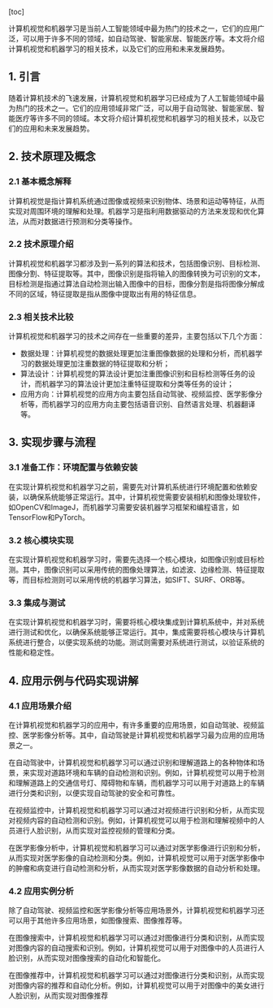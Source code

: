 
[toc]                    
                
                
计算机视觉和机器学习是当前人工智能领域中最为热门的技术之一，它们的应用广泛，可以用于许多不同的领域，如自动驾驶、智能家居、智能医疗等。本文将介绍计算机视觉和机器学习的相关技术，以及它们的应用和未来发展趋势。

## 1. 引言

随着计算机技术的飞速发展，计算机视觉和机器学习已经成为了人工智能领域中最为热门的技术之一。它们的应用领域非常广泛，可以用于自动驾驶、智能家居、智能医疗等许多不同的领域。本文将介绍计算机视觉和机器学习的相关技术，以及它们的应用和未来发展趋势。

## 2. 技术原理及概念

### 2.1 基本概念解释

计算机视觉是指计算机系统通过图像或视频来识别物体、场景和运动等特征，从而实现对周围环境的理解和处理。机器学习是指利用数据驱动的方法来发现和优化算法，从而对数据进行预测和分类等操作。

### 2.2 技术原理介绍

计算机视觉和机器学习都涉及到一系列的算法和技术，包括图像识别、目标检测、图像分割、特征提取等。其中，图像识别是指将输入的图像转换为可识别的文本，目标检测是指通过算法自动检测出输入图像中的目标，图像分割是指将图像分解成不同的区域，特征提取是指从图像中提取出有用的特征信息。

### 2.3 相关技术比较

计算机视觉和机器学习的技术之间存在一些重要的差异，主要包括以下几个方面：

- 数据处理：计算机视觉的数据处理更加注重图像数据的处理和分析，而机器学习的数据处理更加注重数据的特征提取和分析；
- 算法设计：计算机视觉的算法设计更加注重图像识别和目标检测等任务的设计，而机器学习的算法设计更加注重特征提取和分类等任务的设计；
- 应用方向：计算机视觉的应用方向主要包括自动驾驶、视频监控、医学影像分析等，而机器学习的应用方向主要包括语音识别、自然语言处理、机器翻译等。

## 3. 实现步骤与流程

### 3.1 准备工作：环境配置与依赖安装

在实现计算机视觉和机器学习之前，需要先对计算机系统进行环境配置和依赖安装，以确保系统能够正常运行。其中，计算机视觉需要安装相机和图像处理软件，如OpenCV和ImageJ，而机器学习需要安装机器学习框架和编程语言，如TensorFlow和PyTorch。

### 3.2 核心模块实现

在实现计算机视觉和机器学习时，需要先选择一个核心模块，如图像识别或目标检测。其中，图像识别可以采用传统的图像处理算法，如滤波、边缘检测、特征提取等，而目标检测则可以采用传统的机器学习算法，如SIFT、SURF、ORB等。

### 3.3 集成与测试

在实现计算机视觉和机器学习时，需要将核心模块集成到计算机系统中，并对系统进行测试和优化，以确保系统能够正常运行。其中，集成需要将核心模块与计算机系统进行整合，以便实现系统的功能。测试则需要对系统进行测试，以验证系统的性能和稳定性。

## 4. 应用示例与代码实现讲解

### 4.1 应用场景介绍

在计算机视觉和机器学习的应用中，有许多重要的应用场景，如自动驾驶、视频监控、医学影像分析等。其中，自动驾驶是计算机视觉和机器学习最为应用的应用场景之一。

在自动驾驶中，计算机视觉和机器学习可以通过识别和理解道路上的各种物体和场景，来实现对道路环境和车辆的自动检测和识别。例如，计算机视觉可以用于检测和理解道路上的交通信号灯、障碍物和车辆，而机器学习可以用于对道路上的车辆进行分类和识别，以便实现自动驾驶的安全和可靠性。

在视频监控中，计算机视觉和机器学习可以通过对视频进行识别和分析，从而实现对视频内容的自动检测和识别。例如，计算机视觉可以用于检测和理解视频中的人员进行人脸识别，从而实现对监控视频的管理和分类。

在医学影像分析中，计算机视觉和机器学习可以通过对医学影像进行识别和分析，从而实现对医学影像的自动检测和分类。例如，计算机视觉可以用于对医学影像中的肿瘤和病变进行自动检测和分析，从而实现对医学影像数据的自动分析和处理。

### 4.2 应用实例分析

除了自动驾驶、视频监控和医学影像分析等应用场景外，计算机视觉和机器学习还可以用于其他许多应用场景，如图像搜索、图像推荐等。

在图像搜索中，计算机视觉和机器学习可以通过对图像进行分类和识别，从而实现对图像内容的自动搜索和识别。例如，计算机视觉可以用于对图像中的人员进行人脸识别，从而实现对图像搜索的自动化和智能化。

在图像推荐中，计算机视觉和机器学习可以通过对图像进行分类和识别，从而实现对图像内容的推荐和自动化分析。例如，计算机视觉可以用于对图像中的美女进行人脸识别，从而实现对图像推荐

